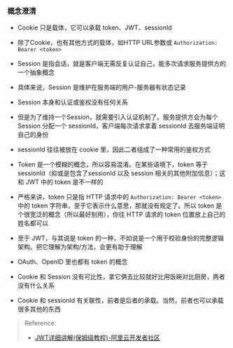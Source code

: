 ### 概念澄清

* Cookie 只是载体，它可以承载 token、JWT、sessionId
* 除了Cookie，也有其他方式的载体，如HTTP URL参数或 `Authorization: Bearer <token>` 
* Session 是指会话，就是客户端无需反复认证自己，能多次请求服务提供方的一个抽象概念
* 具体来说，Session 是维护在服务端的用户-服务器有状态记录
* Session 本身和认证或鉴权没有任何关系
* 但是为了维持一个Session，就需要引入认证机制了。服务提供方会为每个 Session 分配一个 sessionId，客户端每次请求拿着 sessionId 去服务端证明自己的身份
* sessionId 往往被放在 cookie 里，因此二者组成了一种常用的鉴权方式





* Token 是一个模糊的概念，所以容易混淆。在某些语境下，token 等于 sessionId（抑或是包含了sessionId 以及 session 相关的其他附加信息）；这和 JWT 中的 token 是不一样的
* 严格来讲，token 只是指 HTTP 请求中的 `Authorization: Bearer <token>` 中的 token 字符串，至于它表示什么意思，那就没有规定了。所以 token 是个很宽泛的概念（所以最好别用），你往  HTTP 请求的 token 位置放上自己的姓名都可以
* 至于 JWT，与其说是 token 的一种，不如说是一个用于校验身份的完整逻辑架构。把它理解为架构/方法，会更有助于理解
* OAuth、OpenID 里也都有 token 的概念





* Cookie 和 Session 没有可比性，拿它俩去比较就好比用饭碗对比厨房，两者没有什么关系
* Cookie 和 sessionId 有关联性，前者是后者的承载。当然，前者也可以承载很多其他的东西





> Reference:
>
> * [JWT详细讲解(保姆级教程)-阿里云开发者社区](https://developer.aliyun.com/article/995894)